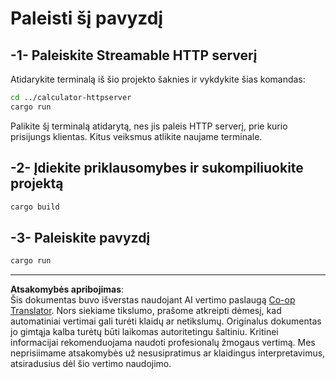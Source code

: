 <!--
CO_OP_TRANSLATOR_METADATA:
{
  "original_hash": "aa5122c6d9868b4b566586f27577ca47",
  "translation_date": "2025-08-26T16:54:21+00:00",
  "source_file": "03-GettingStarted/06-http-streaming/solution/rust/calculator-httpclient/README.md",
  "language_code": "lt"
}
-->
# Paleisti šį pavyzdį

## -1- Paleiskite Streamable HTTP serverį

Atidarykite terminalą iš šio projekto šaknies ir vykdykite šias komandas:

```bash
cd ../calculator-httpserver
cargo run
```

Palikite šį terminalą atidarytą, nes jis paleis HTTP serverį, prie kurio prisijungs klientas. Kitus veiksmus atlikite naujame terminale.

## -2- Įdiekite priklausomybes ir sukompiliuokite projektą

```bash
cargo build
```

## -3- Paleiskite pavyzdį

```bash
cargo run
```

---

**Atsakomybės apribojimas**:  
Šis dokumentas buvo išverstas naudojant AI vertimo paslaugą [Co-op Translator](https://github.com/Azure/co-op-translator). Nors siekiame tikslumo, prašome atkreipti dėmesį, kad automatiniai vertimai gali turėti klaidų ar netikslumų. Originalus dokumentas jo gimtąja kalba turėtų būti laikomas autoritetingu šaltiniu. Kritinei informacijai rekomenduojama naudoti profesionalų žmogaus vertimą. Mes neprisiimame atsakomybės už nesusipratimus ar klaidingus interpretavimus, atsiradusius dėl šio vertimo naudojimo.